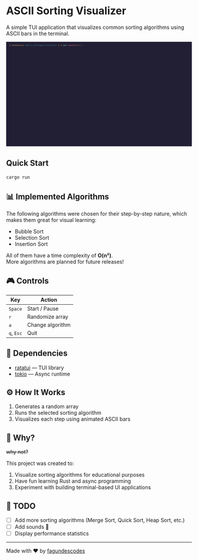 # ASCII Sorting Visualizer

A simple TUI application that visualizes common sorting algorithms using ASCII bars in the terminal.

![demo](./demo.gif)

## Quick Start

```bash
cargo run
```

## 📊 Implemented Algorithms

The following algorithms were chosen for their step-by-step nature, which makes them great for visual learning:

- Bubble Sort
- Selection Sort
- Insertion Sort

All of them have a time complexity of **O(n²)**.  
More algorithms are planned for future releases!

## 🎮 Controls

| Key        | Action            |
| ---------- | ----------------- |
| `Space`    | Start / Pause     |
| `r`        | Randomize array   |
| `a`        | Change algorithm  |
| `q`, `Esc` | Quit              |

## 🧱 Dependencies

- [ratatui](https://crates.io/crates/ratatui) — TUI library
- [tokio](https://crates.io/crates/tokio) — Async runtime

## ⚙️ How It Works

1. Generates a random array
2. Runs the selected sorting algorithm
3. Visualizes each step using animated ASCII bars

## 🎯 Why?

~~why not?~~

This project was created to:

1. Visualize sorting algorithms for educational purposes
2. Have fun learning Rust and async programming
3. Experiment with building terminal-based UI applications

## 📌 TODO

- [ ] Add more sorting algorithms (Merge Sort, Quick Sort, Heap Sort, etc.)
- [ ] Add sounds 🎵
- [ ] Display performance statistics

---

Made with ❤️ by [fagundescodes](https://github.com/fagundescodes)
